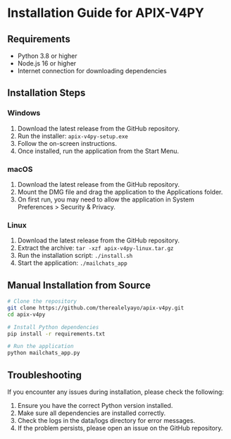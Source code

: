 # Installation Guide for APIX-V4PY

## Requirements

- Python 3.8 or higher
- Node.js 16 or higher
- Internet connection for downloading dependencies

## Installation Steps

### Windows

1. Download the latest release from the GitHub repository.
2. Run the installer: `apix-v4py-setup.exe`
3. Follow the on-screen instructions.
4. Once installed, run the application from the Start Menu.

### macOS

1. Download the latest release from the GitHub repository.
2. Mount the DMG file and drag the application to the Applications folder.
3. On first run, you may need to allow the application in System Preferences > Security & Privacy.

### Linux

1. Download the latest release from the GitHub repository.
2. Extract the archive: `tar -xzf apix-v4py-linux.tar.gz`
3. Run the installation script: `./install.sh`
4. Start the application: `./mailchats_app`

## Manual Installation from Source

```bash
# Clone the repository
git clone https://github.com/therealelyayo/apix-v4py.git
cd apix-v4py

# Install Python dependencies
pip install -r requirements.txt

# Run the application
python mailchats_app.py
```

## Troubleshooting

If you encounter any issues during installation, please check the following:

1. Ensure you have the correct Python version installed.
2. Make sure all dependencies are installed correctly.
3. Check the logs in the data/logs directory for error messages.
4. If the problem persists, please open an issue on the GitHub repository.